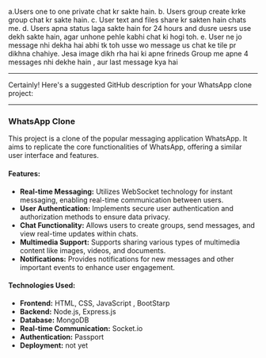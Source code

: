 
a.Users one to one private chat kr sakte hain.
b. Users group create krke group chat kr sakte hain.
c. User text and files share kr sakten hain chats me.
d. Users apna status laga sakte hain for 24 hours and dusre uesrs use
dekh sakte hain, agar unhone pehle kabhi chat ki hogi toh.
e. User ne jo message nhi dekha hai abhi tk toh usse wo message us 
chat ke tile pr dikhna chahiye. Jesa image dikh rha hai ki apne 
frineds Group me apne 4 messages nhi dekhe hain , aur last message kya hai

--------------------------------------------------------------


Certainly! Here's a suggested GitHub description for your WhatsApp clone project:

---

### WhatsApp Clone

This project is a clone of the popular messaging application WhatsApp. It aims to replicate the core functionalities of WhatsApp, offering a similar user interface and features.

#### Features:

- **Real-time Messaging:** Utilizes WebSocket technology for instant messaging, enabling real-time communication between users.
- **User Authentication:** Implements secure user authentication and authorization methods to ensure data privacy.
- **Chat Functionality:** Allows users to create groups, send messages, and view real-time updates within chats.
- **Multimedia Support:** Supports sharing various types of multimedia content like images, videos, and documents.
- **Notifications:** Provides notifications for new messages and other important events to enhance user engagement.

#### Technologies Used:

- **Frontend:** HTML, CSS, JavaScript , BootStarp
- **Backend:** Node.js, Express.js
- **Database:** MongoDB
- **Real-time Communication:** Socket.io
- **Authentication:** Passport
- **Deployment:** not yet

